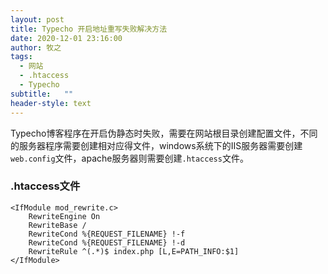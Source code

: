 ```yaml
---
layout: post
title: Typecho 开启地址重写失败解决方法
date: 2020-12-01 23:16:00
author: 牧之
tags: 
  - 网站
  - .htaccess
  - Typecho
subtitle:   ""
header-style: text
---
```



Typecho博客程序在开启伪静态时失败，需要在网站根目录创建配置文件，不同的服务器程序需要创建相对应得文件，windows系统下的IIS服务器需要创建```web.config```文件，apache服务器则需要创建```.htaccess```文件。

### .htaccess文件
```
<IfModule mod_rewrite.c>
    RewriteEngine On
    RewriteBase /
    RewriteCond %{REQUEST_FILENAME} !-f
    RewriteCond %{REQUEST_FILENAME} !-d
    RewriteRule ^(.*)$ index.php [L,E=PATH_INFO:$1]
</IfModule>
```